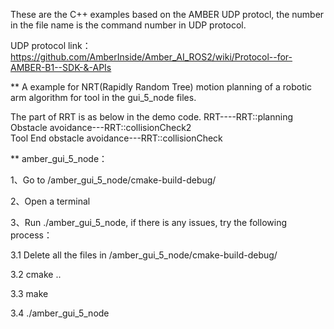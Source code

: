 These are the C++ examples based on the AMBER UDP protocl, the number in the file name is the command number in UDP protocol.

UDP protocol link：https://github.com/AmberInside/Amber_AI_ROS2/wiki/Protocol--for-AMBER-B1--SDK-&-APIs 

** A example for NRT(Rapidly Random Tree) motion planning of a robotic arm algorithm for tool in the gui_5_node files.

The part of RRT is as below in the demo code.
RRT----RRT::planning
Obstacle avoidance---RRT::collisionCheck2    
Tool End obstacle avoidance---RRT::collisionCheck


** amber_gui_5_node：

1、Go to /amber_gui_5_node/cmake-build-debug/

2、Open a terminal 

3、Run ./amber_gui_5_node, if there is any issues, try the following process：

  3.1 Delete all the files in /amber_gui_5_node/cmake-build-debug/
  
  3.2 cmake ..
  
  3.3 make
  
  3.4 ./amber_gui_5_node
